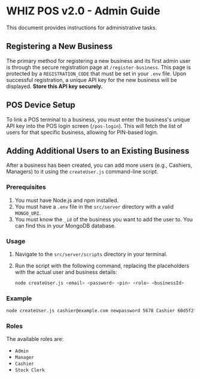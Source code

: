 # WHIZ POS v2.0 - Admin Guide

This document provides instructions for administrative tasks.

## Registering a New Business

The primary method for registering a new business and its first admin user is through the secure registration page at `/register-business`. This page is protected by a `REGISTRATION_CODE` that must be set in your `.env` file. Upon successful registration, a unique API key for the new business will be displayed. **Store this API key securely.**

## POS Device Setup

To link a POS terminal to a business, you must enter the business's unique API key into the POS login screen (`/pos-login`). This will fetch the list of users for that specific business, allowing for PIN-based login.

## Adding Additional Users to an Existing Business

After a business has been created, you can add more users (e.g., Cashiers, Managers) to it using the `createUser.js` command-line script.

### Prerequisites

1.  You must have Node.js and npm installed.
2.  You must have a `.env` file in the `src/server` directory with a valid `MONGO_URI`.
3.  You must know the `_id` of the business you want to add the user to. You can find this in your MongoDB database.

### Usage

1.  Navigate to the `src/server/scripts` directory in your terminal.
2.  Run the script with the following command, replacing the placeholders with the actual user and business details:

    ```bash
    node createUser.js <email> <password> <pin> <role> <businessId>
    ```

### Example

```bash
node createUser.js cashier@example.com newpassword 5678 Cashier 60d5f2f5c7b3b3b3b3b3b3b3
```

### Roles

The available roles are:
- `Admin`
- `Manager`
- `Cashier`
- `Stock Clerk`
